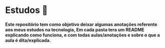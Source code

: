 # Estudos :book:

#### Este repositório tem como objetivo deixar algumas anotações referente aos meus estudos na tecnologia, Em cada pasta tera um README explicando como funciona, e com todas aulas/anotações e sobre o que a aula é dita/explicada.
